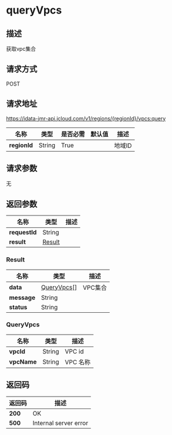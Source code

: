 # queryVpcs


## 描述
获取vpc集合

## 请求方式
POST

## 请求地址
https://idata-jmr-api.jcloud.com/v1/regions/{regionId}/vpcs:query

|名称|类型|是否必需|默认值|描述|
|---|---|---|---|---|
|**regionId**|String|True||地域ID|

## 请求参数
无


## 返回参数
|名称|类型|描述|
|---|---|---|
|**requestId**|String||
|**result**|[Result](##Result)||


### <a name="Result">Result</a>
|名称|类型|描述|
|---|---|---|
|**data**|[QueryVpcs[]](##QueryVpcs)|VPC集合|
|**message**|String||
|**status**|String||
### <a name="QueryVpcs">QueryVpcs</a>
|名称|类型|描述|
|---|---|---|
|**vpcId**|String|VPC id|
|**vpcName**|String|VPC 名称|

## 返回码
|返回码|描述|
|---|---|
|**200**|OK|
|**500**|Internal server error|
